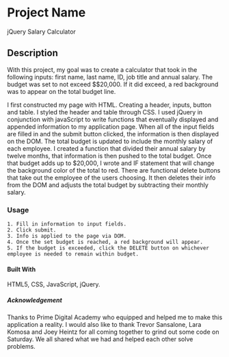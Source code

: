 # Project Name

jQuery Salary Calculator

## Description

With this project, my goal was to create a calculator that took in the following inputs: first name, last name, ID, job title and annual salary. The budget was set to not exceed \$\$20,000. If it did exceed, a red background was to appear on the total budget line.

I first constructed my page with HTML. Creating a header, inputs, button and table. I styled the header and table through CSS. I used jQuery in conjunction with javaScript to write functions that eventually displayed and appended information to my application page. When all of the input fields are filled in and the submit button clicked, the information is then displayed on the DOM. The total budget is updated to include the monthly salary of each employee. I created a function that divided their annual salary by twelve months, that information is then pushed to the total budget. Once that budget adds up to \$20,000, I wrote and IF statement that will change the background color of the total to red. There are functional delete buttons that take out the employee of the users choosing. It then deletes their info from the DOM and adjusts the total budget by subtracting their monthly salary.

### Usage

    1. Fill in information to input fields.
    2. Click submit.
    3. Info is applied to the page via DOM.
    4. Once the set budget is reached, a red background will appear.
    5. If the budget is exceeded, click the DELETE button on whichever employee is needed to remain within budget.

#### Built With

HTML5, CSS, JavaScript, jQuery.

##### Acknowledgement

Thanks to Prime Digital Academy who equipped and helped me to make this application a reality. I would also like to thank Trevor Sansalone, Lara Komosa and Joey Heintz for all coming together to grind out some code on Saturday. We all shared what we had and helped each other solve problems.
